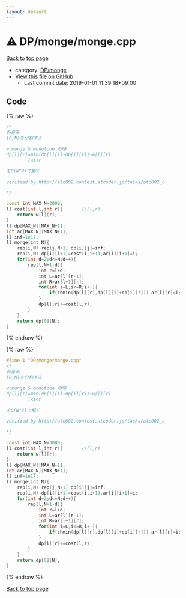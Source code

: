 ```yaml
---
layout: default
---
```


<!-- mathjax config similar to math.stackexchange -->
<script type="text/javascript" async
  src="https://cdnjs.cloudflare.com/ajax/libs/mathjax/2.7.5/MathJax.js?config=TeX-MML-AM_CHTML">
</script>
<script type="text/x-mathjax-config">
  MathJax.Hub.Config({
    TeX: { equationNumbers: { autoNumber: "AMS" }},
    tex2jax: {
      inlineMath: [ ['$','$'] ],
      processEscapes: true
    },
    "HTML-CSS": { matchFontHeight: false },
    displayAlign: "left",
    displayIndent: "2em"
  });
</script>

<script type="text/javascript" src="https://cdnjs.cloudflare.com/ajax/libs/jquery/3.4.1/jquery.min.js"></script>
<script src="https://cdn.jsdelivr.net/npm/jquery-balloon-js@1.1.2/jquery.balloon.min.js" integrity="sha256-ZEYs9VrgAeNuPvs15E39OsyOJaIkXEEt10fzxJ20+2I=" crossorigin="anonymous"></script>
<script type="text/javascript" src="../../../assets/js/copy-button.js"></script>
<link rel="stylesheet" href="../../../assets/css/copy-button.css" />


# :warning: DP/monge/monge.cpp

<a href="../../../index.html">Back to top page</a>

* category: <a href="../../../index.html#d960fa802d50288c7dd865c652257d89">DP/monge</a>
* <a href="{{ site.github.repository_url }}/blob/master/DP/monge/monge.cpp">View this file on GitHub</a>
    - Last commit date: 2019-01-01 11:39:18+09:00




## Code

<a id="unbundled"></a>
{% raw %}
```cpp
/*
刺身系
[0,N)を分割する

w:monge & monotone の時
dp[l][r]=min(dp[l][i]+dp[i][r])+w[l][r]
		l<i<r

をO(N^2)で解く

verified by http://atc002.contest.atcoder.jp/tasks/atc002_c

*/

const int MAX_N=3000;
ll cost(int l,int r){		//[l,r)
	return w[l][r];
}
ll dp[MAX_N][MAX_N+1];
int ar[MAX_N][MAX_N+1];
ll inf=1e17;
ll monge(int N){
	rep(i,N) rep(j,N+1) dp[i][j]=inf;
	rep(i,N) dp[i][i+1]=cost(i,i+1),ar[i][i+1]=i;
	for(int d=2;d<=N;d++){
		rep(l,N+1-d){
			int r=l+d;
			int L=ar[l][r-1];
			int R=ar[l+1][r];
			for(int i=L;i<=R;i++){
				if(chmin(dp[l][r],dp[l][i]+dp[i][r])) ar[l][r]=i;
			}
			dp[l][r]+=cost(l,r);
		}
	}
	return dp[0][N];
}

```
{% endraw %}

<a id="bundled"></a>
{% raw %}
```cpp
#line 1 "DP/monge/monge.cpp"
/*
刺身系
[0,N)を分割する

w:monge & monotone の時
dp[l][r]=min(dp[l][i]+dp[i][r])+w[l][r]
		l<i<r

をO(N^2)で解く

verified by http://atc002.contest.atcoder.jp/tasks/atc002_c

*/

const int MAX_N=3000;
ll cost(int l,int r){		//[l,r)
	return w[l][r];
}
ll dp[MAX_N][MAX_N+1];
int ar[MAX_N][MAX_N+1];
ll inf=1e17;
ll monge(int N){
	rep(i,N) rep(j,N+1) dp[i][j]=inf;
	rep(i,N) dp[i][i+1]=cost(i,i+1),ar[i][i+1]=i;
	for(int d=2;d<=N;d++){
		rep(l,N+1-d){
			int r=l+d;
			int L=ar[l][r-1];
			int R=ar[l+1][r];
			for(int i=L;i<=R;i++){
				if(chmin(dp[l][r],dp[l][i]+dp[i][r])) ar[l][r]=i;
			}
			dp[l][r]+=cost(l,r);
		}
	}
	return dp[0][N];
}

```
{% endraw %}

<a href="../../../index.html">Back to top page</a>

